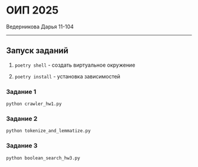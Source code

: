 # ОИП 2025
Ведерникова Дарья 11-104

---

## Запуск заданий

1. `poetry shell` - создать виртуальное окружение

2. `poetry install` - установка зависимостей

### Задание 1
`python crawler_hw1.py`

### Задание 2
`python tokenize_and_lemmatize.py`

### Задание 3
`python boolean_search_hw3.py`

